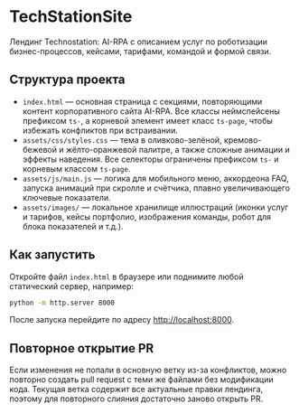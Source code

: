 # TechStationSite

Лендинг Technostation: AI-RPA с описанием услуг по роботизации бизнес-процессов, кейсами, тарифами, командой и формой связи.

## Структура проекта
- `index.html` — основная страница с секциями, повторяющими контент корпоративного сайта AI-RPA. Все классы неймспейсены префиксом `ts-`, а корневой элемент имеет класс `ts-page`, чтобы избежать конфликтов при встраивании.
- `assets/css/styles.css` — тема в оливково-зелёной, кремово-бежевой и жёлто-оранжевой палитре, а также сложные анимации и эффекты наведения. Все селекторы ограничены префиксом `ts-` и корневым классом `ts-page`.
- `assets/js/main.js` — логика для мобильного меню, аккордеона FAQ, запуска анимаций при скролле и счётчика, плавно увеличивающего ключевые показатели.
- `assets/images/` — локальное хранилище иллюстраций (иконки услуг и тарифов, кейсы портфолио, изображения команды, робот для блока показателей и т.д.).

## Как запустить
Откройте файл `index.html` в браузере или поднимите любой статический сервер, например:

```bash
python -m http.server 8000
```

После запуска перейдите по адресу [http://localhost:8000](http://localhost:8000).

## Повторное открытие PR
Если изменения не попали в основную ветку из-за конфликтов, можно повторно
создать pull request с теми же файлами без модификации кода. Текущая ветка
содержит все актуальные правки лендинга, поэтому для повторного слияния
достаточно заново открыть PR.
